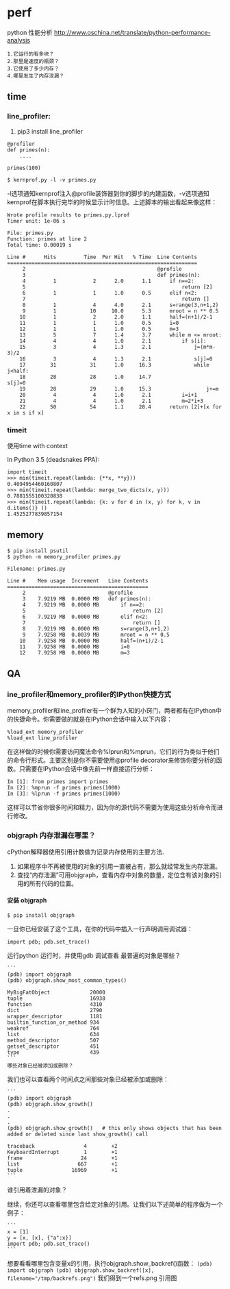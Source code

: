 # perf
python 性能分析
http://www.oschina.net/translate/python-performance-analysis

    1.它运行的有多块？
    2.那里是速度的瓶颈？
    3.它使用了多少内存？
    4.哪里发生了内存泄漏？

## time
### line_profiler: 
1. pip3 install line_profiler
```
@profiler
def primes(n):
    ....

primes(100)
```
```
$ kernprof.py -l -v primes.py
```
-l选项通知kernprof注入@profile装饰器到你的脚步的内建函数，-v选项通知kernprof在脚本执行完毕的时候显示计时信息。上述脚本的输出看起来像这样：
```
Wrote profile results to primes.py.lprof
Timer unit: 1e-06 s

File: primes.py
Function: primes at line 2
Total time: 0.00019 s

Line #      Hits         Time  Per Hit   % Time  Line Contents
==============================================================
     2                                           @profile
     3                                           def primes(n): 
     4         1            2      2.0      1.1      if n==2:
     5                                                   return [2]
     6         1            1      1.0      0.5      elif n<2:
     7                                                   return []
     8         1            4      4.0      2.1      s=range(3,n+1,2)
     9         1           10     10.0      5.3      mroot = n ** 0.5
    10         1            2      2.0      1.1      half=(n+1)/2-1
    11         1            1      1.0      0.5      i=0
    12         1            1      1.0      0.5      m=3
    13         5            7      1.4      3.7      while m <= mroot:
    14         4            4      1.0      2.1          if s[i]:
    15         3            4      1.3      2.1              j=(m*m-3)/2
    16         3            4      1.3      2.1              s[j]=0
    17        31           31      1.0     16.3              while j<half:
    18        28           28      1.0     14.7                  s[j]=0
    19        28           29      1.0     15.3                  j+=m
    20         4            4      1.0      2.1          i=i+1
    21         4            4      1.0      2.1          m=2*i+3
    22        50           54      1.1     28.4      return [2]+[x for x in s if x]
```



### timeit
使用time with context

In Python 3.5 (deadsnakes PPA):

	import timeit
	>>> min(timeit.repeat(lambda: {**x, **y}))
	0.4094954460160807
	>>> min(timeit.repeat(lambda: merge_two_dicts(x, y)))
	0.7881555100320838
	>>> min(timeit.repeat(lambda: {k: v for d in (x, y) for k, v in d.items()} ))
	1.4525277839857154

## memory
```
$ pip install psutil
$ python -m memory_profiler primes.py

Filename: primes.py

Line #    Mem usage  Increment   Line Contents
==============================================
     2                           @profile
     3    7.9219 MB  0.0000 MB   def primes(n): 
     4    7.9219 MB  0.0000 MB       if n==2:
     5                                   return [2]
     6    7.9219 MB  0.0000 MB       elif n<2:
     7                                   return []
     8    7.9219 MB  0.0000 MB       s=range(3,n+1,2)
     9    7.9258 MB  0.0039 MB       mroot = n ** 0.5
    10    7.9258 MB  0.0000 MB       half=(n+1)/2-1
    11    7.9258 MB  0.0000 MB       i=0
    12    7.9258 MB  0.0000 MB       m=3
```
## QA
### ine_profiler和memory_profiler的IPython快捷方式
memory_profiler和line_profiler有一个鲜为人知的小窍门，两者都有在IPython中的快捷命令。你需要做的就是在IPython会话中输入以下内容：

    %load_ext memory_profiler
    %load_ext line_profiler

在这样做的时候你需要访问魔法命令%lprun和%mprun，它们的行为类似于他们的命令行形式。主要区别是你不需要使用@profile decorator来修饰你要分析的函数。只需要在IPython会话中像先前一样直接运行分析：

    In [1]: from primes import primes
    In [2]: %mprun -f primes primes(1000)
    In [3]: %lprun -f primes primes(1000)

这样可以节省你很多时间和精力，因为你的源代码不需要为使用这些分析命令而进行修改。

### objgraph 内存泄漏在哪里？
cPython解释器使用引用计数做为记录内存使用的主要方法. 
1. 如果程序中不再被使用的对象的引用一直被占有，那么就经常发生内存泄漏。
2. 查找“内存泄漏”可用objgraph，查看内存中对象的数量，定位含有该对象的引用的所有代码的位置。

#### 安装 objgraph

    $ pip install objgraph

一旦你已经安装了这个工具，在你的代码中插入一行声明调用调试器：

    import pdb; pdb.set_trace()

运行python 运行时，并使用gdb 调试查看 最普遍的对象是哪些？

    ```
    (pdb) import objgraph
    (pdb) objgraph.show_most_common_types()

    MyBigFatObject             20000
    tuple                      16938
    function                   4310
    dict                       2790
    wrapper_descriptor         1181
    builtin_function_or_method 934
    weakref                    764
    list                       634
    method_descriptor          507
    getset_descriptor          451
    type                       439
    ```
    哪些对象已经被添加或删除？

我们也可以查看两个时间点之间那些对象已经被添加或删除：

    ```
    (pdb) import objgraph
    (pdb) objgraph.show_growth()
    .
    .
    .
    (pdb) objgraph.show_growth()   # this only shows objects that has been added or deleted since last show_growth() call

    traceback                4        +2
    KeyboardInterrupt        1        +1
    frame                   24        +1
    list                   667        +1
    tuple                16969        +1
    ```
谁引用着泄漏的对象？

继续，你还可以查看哪里包含给定对象的引用。让我们以下述简单的程序做为一个例子：

    ```
    x = [1]
    y = [x, [x], {"a":x}]
    import pdb; pdb.set_trace()
    ```
想要看看哪里包含变量x的引用，执行objgraph.show_backref()函数：
    ```
    (pdb) import objgraph
    (pdb) objgraph.show_backref([x], filename="/tmp/backrefs.png")
    ```
我们得到一个refs.png 引用图